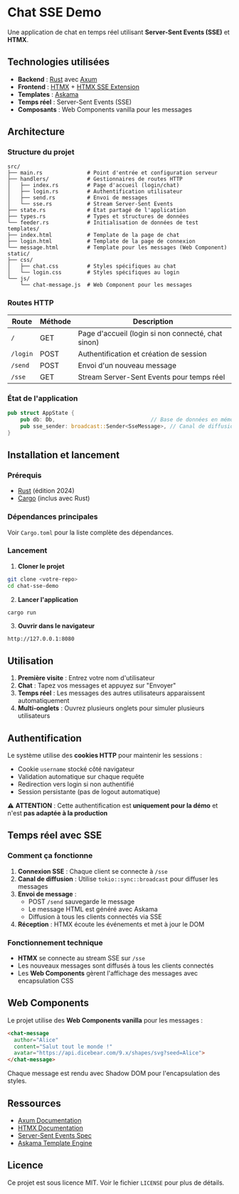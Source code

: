 # Chat SSE Demo

Une application de chat en temps réel utilisant **Server-Sent Events (SSE)** et **HTMX**.

## Technologies utilisées

- **Backend** : [Rust](https://www.rust-lang.org/) avec [Axum](https://github.com/tokio-rs/axum)
- **Frontend** : [HTMX](https://htmx.org/) + [HTMX SSE Extension](https://htmx.org/extensions/server-sent-events/)
- **Templates** : [Askama](https://github.com/djc/askama)
- **Temps réel** : Server-Sent Events (SSE)
- **Composants** : Web Components vanilla pour les messages

## Architecture

### Structure du projet

```
src/
├── main.rs              # Point d'entrée et configuration serveur
├── handlers/            # Gestionnaires de routes HTTP
│   ├── index.rs         # Page d'accueil (login/chat)
│   ├── login.rs         # Authentification utilisateur
│   ├── send.rs          # Envoi de messages
│   └── sse.rs           # Stream Server-Sent Events
├── state.rs             # État partagé de l'application
├── types.rs             # Types et structures de données
└── feeder.rs            # Initialisation de données de test
templates/
├── index.html           # Template de la page de chat
├── login.html           # Template de la page de connexion
└── message.html         # Template pour les messages (Web Component)
static/
├── css/
│   ├── chat.css         # Styles spécifiques au chat
│   └── login.css        # Styles spécifiques au login
└── js/
    └── chat-message.js  # Web Component pour les messages
```

### Routes HTTP

| Route | Méthode | Description |
|-------|---------|-------------|
| `/` | GET | Page d'accueil (login si non connecté, chat sinon) |
| `/login` | POST | Authentification et création de session |
| `/send` | POST | Envoi d'un nouveau message |
| `/sse` | GET | Stream Server-Sent Events pour temps réel |

### État de l'application

```rust
pub struct AppState {
    pub db: Db,                              // Base de données en mémoire
    pub sse_sender: broadcast::Sender<SseMessage>, // Canal de diffusion SSE
}
```

## Installation et lancement

### Prérequis

- [Rust](https://rustup.rs/) (édition 2024)
- [Cargo](https://doc.rust-lang.org/cargo/) (inclus avec Rust)

### Dépendances principales

Voir `Cargo.toml` pour la liste complète des dépendances.

### Lancement

1. **Cloner le projet**
```bash
git clone <votre-repo>
cd chat-sse-demo
```

2. **Lancer l'application**
```bash
cargo run
```

3. **Ouvrir dans le navigateur**
```
http://127.0.0.1:8080
```

## Utilisation

1. **Première visite** : Entrez votre nom d'utilisateur
2. **Chat** : Tapez vos messages et appuyez sur "Envoyer"
3. **Temps réel** : Les messages des autres utilisateurs apparaissent automatiquement
4. **Multi-onglets** : Ouvrez plusieurs onglets pour simuler plusieurs utilisateurs

## Authentification

Le système utilise des **cookies HTTP** pour maintenir les sessions :

- Cookie `username` stocké côté navigateur
- Validation automatique sur chaque requête
- Redirection vers login si non authentifié
- Session persistante (pas de logout automatique)

⚠️ **ATTENTION** : Cette authentification est **uniquement pour la démo** et n'est **pas adaptée à la production**

## Temps réel avec SSE

### Comment ça fonctionne

1. **Connexion SSE** : Chaque client se connecte à `/sse`
2. **Canal de diffusion** : Utilise `tokio::sync::broadcast` pour diffuser les messages
3. **Envoi de message** : 
   - POST `/send` sauvegarde le message
   - Le message HTML est généré avec Askama
   - Diffusion à tous les clients connectés via SSE
4. **Réception** : HTMX écoute les événements et met à jour le DOM

### Fonctionnement technique

- **HTMX** se connecte au stream SSE sur `/sse`
- Les nouveaux messages sont diffusés à tous les clients connectés
- Les **Web Components** gèrent l'affichage des messages avec encapsulation CSS

## Web Components

Le projet utilise des **Web Components vanilla** pour les messages :

```html
<chat-message 
  author="Alice" 
  content="Salut tout le monde !" 
  avatar="https://api.dicebear.com/9.x/shapes/svg?seed=Alice">
</chat-message>
```

Chaque message est rendu avec Shadow DOM pour l'encapsulation des styles.

## Ressources

- [Axum Documentation](https://docs.rs/axum/)
- [HTMX Documentation](https://htmx.org/docs/)
- [Server-Sent Events Spec](https://developer.mozilla.org/en-US/docs/Web/API/Server-sent_events)
- [Askama Template Engine](https://askama.readthedocs.io/en/stable/)

## Licence

Ce projet est sous licence MIT. Voir le fichier `LICENSE` pour plus de détails.
